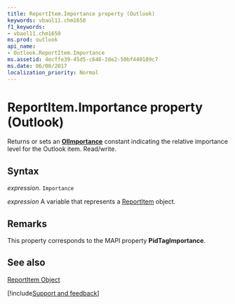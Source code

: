 ```yaml
---
title: ReportItem.Importance property (Outlook)
keywords: vbaol11.chm1650
f1_keywords:
- vbaol11.chm1650
ms.prod: outlook
api_name:
- Outlook.ReportItem.Importance
ms.assetid: 4ecffe39-45d5-c646-2de2-50bf440189c7
ms.date: 06/08/2017
localization_priority: Normal
---
```



# ReportItem.Importance property (Outlook)

Returns or sets an  **[OlImportance](Outlook.OlImportance.md)** constant indicating the relative importance level for the Outlook item. Read/write.


## Syntax

_expression_. `Importance`

_expression_ A variable that represents a [ReportItem](Outlook.ReportItem.md) object.


## Remarks

This property corresponds to the MAPI property  **PidTagImportance**.


## See also


[ReportItem Object](Outlook.ReportItem.md)

[!include[Support and feedback](~/includes/feedback-boilerplate.md)]